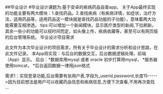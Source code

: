 ##毕业设计
#毕业设计课题为:基于安卓的疾病药品自查app。
关于App最终实现的功能主要有两大模块：1.查找药品。2.查找疾病（有疾病详情，如症状，治疗方法，适用药品等，适用药品这一模块就是查找药品功能的子功能），意味着两大功能需要互相渗透。
tips:可以增加一个新闻模块，显示医疗类型的新闻,下拉刷新。
其余一些小的功能可以视时间而定，如头像上传，疾病收藏等，甚至可以有网页版的后台管理系统。
毕业设计项目需求

此文件为本次毕业设计的项目需求，所有关于毕业设计的需求分析和设计思路，在此文件记录。
本App将实现：与后台的数据交互，后台数据逻辑处理，前端（App）显示。
 后台：*数据库用mysql 或者 oracle 初步打算用mysql，
	   *服务器使用tomcat，
	   *后台返回数据一律用json格式
	   
需求1：实现登录功能,后台需要有张用户表,字段为_userid,password,长度15----->因为目前想法是用户可以收藏药品信息和疾病信息,方便下次查看,不用再次查找
...